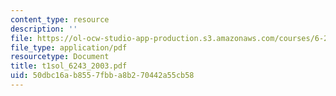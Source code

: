 ```yaml
---
content_type: resource
description: ''
file: https://ol-ocw-studio-app-production.s3.amazonaws.com/courses/6-243j-dynamics-of-nonlinear-systems-fall-2003/50dbc16ab8557fbba8b270442a55cb58_t1sol_6243_2003.pdf
file_type: application/pdf
resourcetype: Document
title: t1sol_6243_2003.pdf
uid: 50dbc16a-b855-7fbb-a8b2-70442a55cb58
---
```

